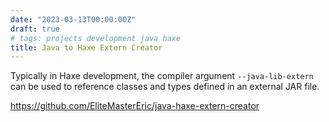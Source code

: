 ```yaml
---
date: "2023-03-13T00:00:00Z"
draft: true
# tags: projects development java haxe
title: Java to Haxe Extern Creator
---
```


Typically in Haxe development, the compiler argument `--java-lib-extern` can be used to reference classes and types defined in an external JAR file. 

https://github.com/EliteMasterEric/java-haxe-extern-creator
